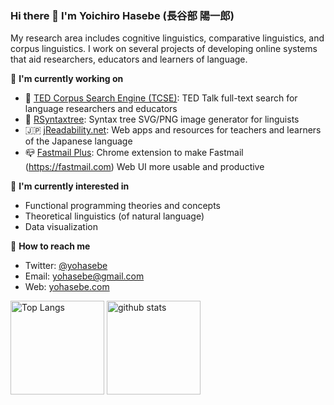 ### Hi there 👋 I'm Yoichiro Hasebe (長谷部 陽一郎) 

My research area includes cognitive linguistics, comparative linguistics, and corpus linguistics. I work on several projects of developing online systems that aid researchers, educators and learners of language.

🔭 **I'm currently working on**

- 💬 [TED Corpus Search Engine (TCSE)](https://yohasebe.com/tcse): TED Talk full-text search for language researchers and educators 
- 🌲 [RSyntaxtree](https://yohasebe.com/rsyntaxtree): Syntax tree SVG/PNG image generator for linguists
- 🇯🇵 [jReadability.net](https://jreadability.net/en-portal.html): Web apps and resources for teachers and learners of the Japanese language
- 📪 [Fastmail Plus](https://chrome.google.com/webstore/detail/fastmail-plus/ibgnnkojbkconppocnmdobeodcaijmfm): Chrome extension to make Fastmail (https://fastmail.com) Web UI more usable and productive

🌱 **I'm currently interested in**

- Functional programming theories and concepts
- Theoretical linguistics (of natural language)
- Data visualization

🤝 **How to reach me**

- Twitter: [@yohasebe](https://twitter.com/yohasebe)
- Email: [yohasebe@gmail.com](mailto:yohasebe@gmail.com)
- Web: [yohasebe.com](https://yohasebe.com)

<p align="left"> 
  <img alt="Top Langs" height="150px" src="https://github-readme-stats-hfn3jpkwk-yohasebe.vercel.app/api/top-langs/?username=yohasebe&show_icons=true&theme=default" />
  <img alt="github stats" height="150px" src="https://github-readme-stats-hfn3jpkwk-yohasebe.vercel.app/api?username=yohasebe&theme=default&show_icons=true" />
</p>
